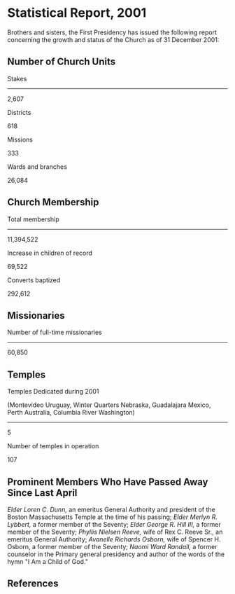 # Statistical Report, 2001

Brothers and sisters, the First Presidency has issued the following report
concerning the growth and status of the Church as of 31 December 2001:

## Number of Church Units

Stakes  
  
---  
  
2,607  
  
Districts  
  
618  
  
Missions  
  
333  
  
Wards and branches  
  
26,084  
  
## Church Membership

Total membership  
  
---  
  
11,394,522  
  
Increase in children of record  
  
69,522  
  
Converts baptized  
  
292,612  
  
## Missionaries

Number of full-time missionaries  
  
---  
  
60,850  
  
## Temples

Temples Dedicated during 2001

(Montevideo Uruguay, Winter Quarters Nebraska, Guadalajara Mexico, Perth
Australia, Columbia River Washington)  
  
---  
  
5  
  
Number of temples in operation  
  
107  
  
## Prominent Members Who Have Passed Away Since Last April

_Elder Loren C. Dunn,_ an emeritus General Authority and president of the
Boston Massachusetts Temple at the time of his passing; _Elder Merlyn R.
Lybbert,_ a former member of the Seventy; _Elder George R. Hill III,_ a former
member of the Seventy; _Phyllis Nielsen Reeve,_ wife of Rex C. Reeve Sr., an
emeritus General Authority; _Avanelle Richards Osborn,_ wife of Spencer H.
Osborn, a former member of the Seventy; _Naomi Ward Randall,_ a former
counselor in the Primary general presidency and author of the words of the
hymn "I Am a Child of God."

## References

